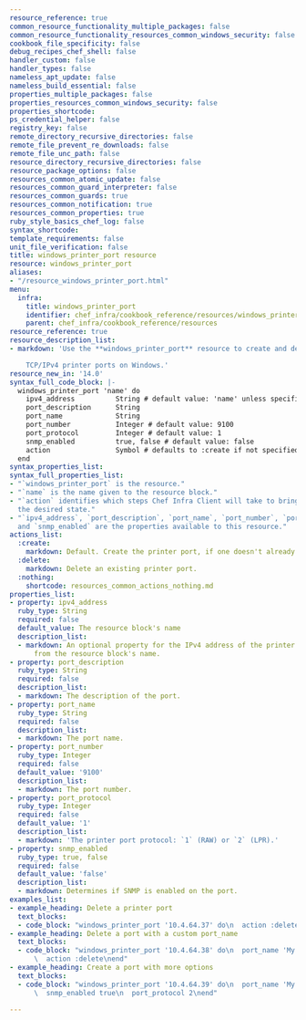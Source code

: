 ```yaml
---
resource_reference: true
common_resource_functionality_multiple_packages: false
common_resource_functionality_resources_common_windows_security: false
cookbook_file_specificity: false
debug_recipes_chef_shell: false
handler_custom: false
handler_types: false
nameless_apt_update: false
nameless_build_essential: false
properties_multiple_packages: false
properties_resources_common_windows_security: false
properties_shortcode: 
ps_credential_helper: false
registry_key: false
remote_directory_recursive_directories: false
remote_file_prevent_re_downloads: false
remote_file_unc_path: false
resource_directory_recursive_directories: false
resource_package_options: false
resources_common_atomic_update: false
resources_common_guard_interpreter: false
resources_common_guards: true
resources_common_notification: true
resources_common_properties: true
ruby_style_basics_chef_log: false
syntax_shortcode: 
template_requirements: false
unit_file_verification: false
title: windows_printer_port resource
resource: windows_printer_port
aliases:
- "/resource_windows_printer_port.html"
menu:
  infra:
    title: windows_printer_port
    identifier: chef_infra/cookbook_reference/resources/windows_printer_port windows_printer_port
    parent: chef_infra/cookbook_reference/resources
resource_reference: true
resource_description_list:
- markdown: 'Use the **windows_printer_port** resource to create and delete

    TCP/IPv4 printer ports on Windows.'
resource_new_in: '14.0'
syntax_full_code_block: |-
  windows_printer_port 'name' do
    ipv4_address          String # default value: 'name' unless specified
    port_description      String
    port_name             String
    port_number           Integer # default value: 9100
    port_protocol         Integer # default value: 1
    snmp_enabled          true, false # default value: false
    action                Symbol # defaults to :create if not specified
  end
syntax_properties_list:
syntax_full_properties_list:
- "`windows_printer_port` is the resource."
- "`name` is the name given to the resource block."
- "`action` identifies which steps Chef Infra Client will take to bring the node into
  the desired state."
- "`ipv4_address`, `port_description`, `port_name`, `port_number`, `port_protocol`,
  and `snmp_enabled` are the properties available to this resource."
actions_list:
  :create:
    markdown: Default. Create the printer port, if one doesn't already exist.
  :delete:
    markdown: Delete an existing printer port.
  :nothing:
    shortcode: resources_common_actions_nothing.md
properties_list:
- property: ipv4_address
  ruby_type: String
  required: false
  default_value: The resource block's name
  description_list:
  - markdown: An optional property for the IPv4 address of the printer if it differs
      from the resource block's name.
- property: port_description
  ruby_type: String
  required: false
  description_list:
  - markdown: The description of the port.
- property: port_name
  ruby_type: String
  required: false
  description_list:
  - markdown: The port name.
- property: port_number
  ruby_type: Integer
  required: false
  default_value: '9100'
  description_list:
  - markdown: The port number.
- property: port_protocol
  ruby_type: Integer
  required: false
  default_value: '1'
  description_list:
  - markdown: 'The printer port protocol: `1` (RAW) or `2` (LPR).'
- property: snmp_enabled
  ruby_type: true, false
  required: false
  default_value: 'false'
  description_list:
  - markdown: Determines if SNMP is enabled on the port.
examples_list:
- example_heading: Delete a printer port
  text_blocks:
  - code_block: "windows_printer_port '10.4.64.37' do\n  action :delete\nend"
- example_heading: Delete a port with a custom port_name
  text_blocks:
  - code_block: "windows_printer_port '10.4.64.38' do\n  port_name 'My awesome port'\n\
      \  action :delete\nend"
- example_heading: Create a port with more options
  text_blocks:
  - code_block: "windows_printer_port '10.4.64.39' do\n  port_name 'My awesome port'\n\
      \  snmp_enabled true\n  port_protocol 2\nend"

---
```

